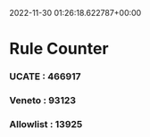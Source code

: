 2022-11-30 01:26:18.622787+00:00
# Rule Counter 
 ### UCATE : 466917

 ### Veneto : 93123

 ### Allowlist : 13925